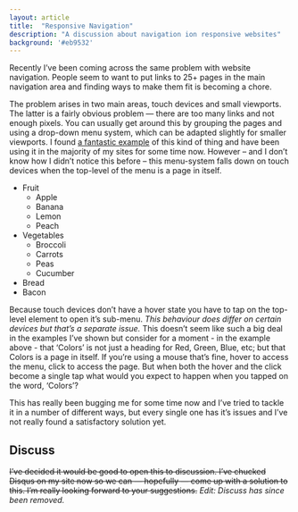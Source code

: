 ```yaml
---
layout: article
title:  "Responsive Navigation"
description: "A discussion about navigation ion responsive websites"
background: '#eb9532'
---
```


Recently I’ve been coming across the same problem with website navigation. People seem to want to put links to 25+ pages in the main navigation area and finding ways to make them fit is becoming a chore.

The problem arises in two main areas, touch devices and small viewports. The latter is a fairly obvious problem — there are too many links and not enough pixels. You can usually get around this by grouping the pages and using a drop-down menu system, which can be adapted slightly for smaller viewports. I found [a fantastic example](http://responsivenavigation.net/examples/multi-toggle/) of this kind of thing and have been using it in the majority of my sites for some time now. However – and I don’t know how I didn’t notice this before – this menu-system falls down on touch devices when the top-level of the menu is a page in itself.

<div class="example"><nav class="navigation navigation--main"><ul><li class="navigation--element has-submenu"><a>Fruit</a><ul class="navigation--drop-down"><li><a>Apple</a></li><li><a>Banana</a></li><li><a>Lemon</a></li><li><a>Peach</a></li></ul></li><li class="navigation--element has-submenu"><a>Vegetables</a><ul class="navigation--drop-down"><li><a>Broccoli</a></li><li><a>Carrots</a></li><li><a>Peas</a></li><li><a>Cucumber</a></li></ul></li><li class="navigation--element"><a>Bread</a></li><li class="navigation--element"><a>Bacon</a></li></ul></nav></div>

Because touch devices don’t have a hover state you have to tap on the top-level element to open it’s sub-menu. *This behaviour does differ on certain devices but that’s a separate issue.* This doesn’t seem like such a big deal in the examples I’ve shown but consider for a moment - in the example above - that ‘Colors’  is not just a heading for Red, Green, Blue, etc; but that Colors is a page in itself. If you’re using a mouse that’s fine, hover to access the menu, click to access the page. But when both the hover and the click become a single tap what would you expect to happen when you tapped on the word, ‘Colors’?

This has really been bugging me for some time now and I’ve tried to tackle it in a number of different ways, but every single one has it’s issues and I’ve not really found a satisfactory solution yet.

Discuss
----------
<strike>I’ve decided it would be good to open this to discussion. I’ve chucked Disqus on my site now so we can — hopefully — come up with a solution to this. I’m really looking forward to your suggestions.</strike> *Edit: Discuss has since been removed.*
